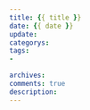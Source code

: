 ```yaml
---
title: {{ title }}
date: {{ date }}
update: 
categorys: 
tags: 
-  

archives: 
comments: true
description: 
---
```

